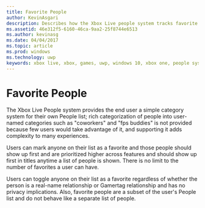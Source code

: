 ```yaml
---
title: Favorite People
author: KevinAsgari
description: Describes how the Xbox Live people system tracks favorite people.
ms.assetid: 46e312f5-6160-46ca-9aa2-25f8744e6513
ms.author: kevinasg
ms.date: 04/04/2017
ms.topic: article
ms.prod: windows
ms.technology: uwp
keywords: xbox live, xbox, games, uwp, windows 10, xbox one, people system, favorite
---
```


# Favorite People

The Xbox Live People system provides the end user a simple category system for their own People list; rich categorization of people into user-named categories such as "coworkers" and "fps buddies" is not provided because few users would take advantage of it, and supporting it adds complexity to many experiences.

Users can mark anyone on their list as a favorite and those people should show up first and are prioritized higher across features and should show up first in titles anytime a list of people is shown. There is no limit to the number of favorites a user can have.

Users can toggle anyone on their list as a favorite regardless of whether the person is a real-name relationship or Gamertag relationship and has no privacy implications. Also, favorite people are a subset of the user's People list and do not behave like a separate list of people.

